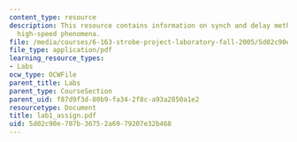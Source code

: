 ```yaml
---
content_type: resource
description: This resource contains information on synch and delay method of analyzing
  high-speed phenomena.
file: /media/courses/6-163-strobe-project-laboratory-fall-2005/5d02c90e707b36752a6979207e32b468_lab1_assign.pdf
file_type: application/pdf
learning_resource_types:
- Labs
ocw_type: OCWFile
parent_title: Labs
parent_type: CourseSection
parent_uid: f87d9f3d-80b9-fa34-2f8c-a93a2850a1e2
resourcetype: Document
title: lab1_assign.pdf
uid: 5d02c90e-707b-3675-2a69-79207e32b468
---
```


